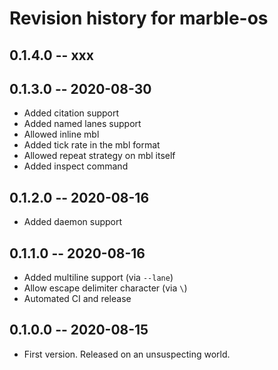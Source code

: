 # Revision history for marble-os
## 0.1.4.0 -- xxx

## 0.1.3.0 -- 2020-08-30

* Added citation support
* Added named lanes support
* Allowed inline mbl
* Added tick rate in the mbl format
* Allowed repeat strategy on mbl itself
* Added inspect command

## 0.1.2.0 -- 2020-08-16

* Added daemon support

## 0.1.1.0 -- 2020-08-16

* Added multiline support (via `--lane`)
* Allow escape delimiter character (via `\`)
* Automated CI and release


## 0.1.0.0 -- 2020-08-15

* First version. Released on an unsuspecting world.
